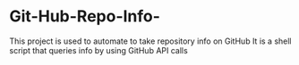 # Git-Hub-Repo-Info-

This project is used to automate to take repository info on GitHub
It is a shell script that queries info by using GitHub API calls


